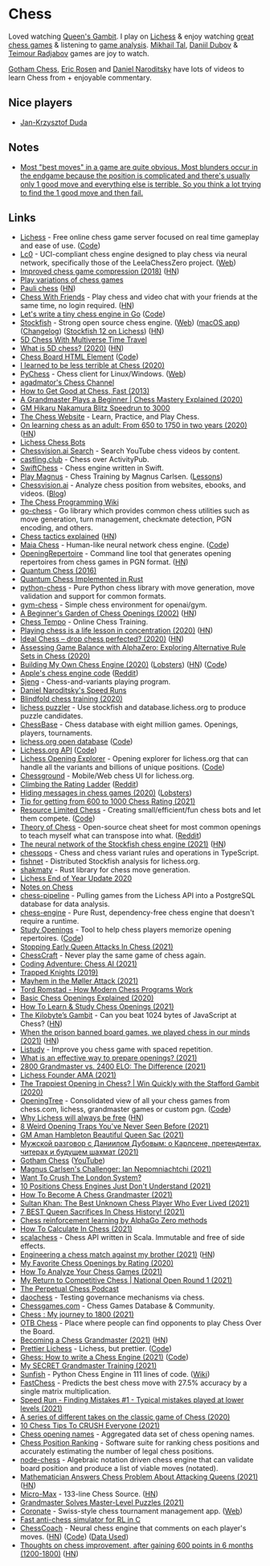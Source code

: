 # Chess

Loved watching [Queen's Gambit](https://trakt.tv/shows/the-queen-s-gambit). I play on [Lichess](https://lichess.org/) & enjoy watching [great chess games](https://lichess.org/games) & listening to [game analysis](https://www.youtube.com/user/RosenChess/videos). [Mikhail Tal](https://www.youtube.com/playlist?list=PLDnx7w_xuguGl3y2Utxhp6eAKi9KhVlcx), [Daniil Dubov](https://www.youtube.com/results?search_query=daniil+dubov) &
[Teimour Radjabov](https://www.youtube.com/c/TeimourRadjabovChess/videos) games are joy to watch.

[Gotham Chess](https://www.youtube.com/c/GothamChess/videos), [Eric Rosen](https://www.youtube.com/user/RosenChess/videos) and [Daniel Naroditsky](https://www.youtube.com/channel/UCHP9CdeguNUI-_nBv_UXBhw/videos) have lots of videos to learn Chess from + enjoyable commentary.

## Nice players

- [Jan-Krzysztof Duda](https://www.youtube.com/results?search_query=Jan-Krzysztof+Duda)

## Notes

- [Most "best moves" in a game are quite obvious. Most blunders occur in the endgame because the position is complicated and there's usually only 1 good move and everything else is terrible. So you think a lot trying to find the 1 good move and then fail.](https://www.reddit.com/r/chess/comments/nwq4qk/blunder_rate_versus_time_spent_on_move_25_million/)

## Links

- [Lichess](https://lichess.org/) - Free online chess game server focused on real time gameplay and ease of use. ([Code](https://github.com/ornicar/lila/))
- [Lc0](https://github.com/LeelaChessZero/lc0) - UCI-compliant chess engine designed to play chess via neural network, specifically those of the LeelaChessZero project. ([Web](https://lczero.org/))
- [Improved chess game compression (2018)](https://lichess.org/blog/Wqa7GiAAAOIpBLoY/developer-update-275-improved-game-compression) ([HN](https://news.ycombinator.com/item?id=22519777))
- [Play variations of chess games](https://pippinbarr.github.io/chesses/)
- [Pauli chess](https://blog.plover.com/games/double-chess.html) ([HN](https://news.ycombinator.com/item?id=22709850))
- [Chess With Friends](https://rootshirechess.glitch.me/) - Play chess and video chat with your friends at the same time, no login required. ([HN](https://news.ycombinator.com/item?id=22790728))
- [Let's write a tiny chess engine in Go](https://zserge.com/posts/carnatus/) ([Code](https://github.com/zserge/carnatus))
- [Stockfish](https://github.com/official-stockfish/Stockfish) - Strong open source chess engine. ([Web](https://stockfishchess.org/)) ([macOS app](https://github.com/daylen/stockfish-mac)) ([Changelog](https://abrok.eu/stockfish/)) ([Stockfish 12 on Lichess](https://lichess.org/blog/X9uXyxUAANCqN1OF/stockfish-12-on-lichess)) ([HN](https://news.ycombinator.com/item?id=27733455))
- [5D Chess With Multiverse Time Travel](https://store.steampowered.com/app/1349230/5D_Chess_With_Multiverse_Time_Travel/)
- [What is 5D chess? (2020)](https://en.chessbase.com/post/what-on-earth-is-5d-chess) ([HN](https://news.ycombinator.com/item?id=24054313))
- [Chess Board HTML Element](https://justinfagnani.github.io/chessboard-element/) ([Code](https://github.com/justinfagnani/chessboard-element/))
- [I learned to be less terrible at Chess (2020)](https://www.bargava.com/blog/suck-less-at-chess/)
- [PyChess](https://github.com/pychess/pychess) - Chess client for Linux/Windows. ([Web](https://pychess.github.io/))
- [agadmator's Chess Channel](https://www.youtube.com/c/AGADMATOR/videos)
- [How to Get Good at Chess, Fast (2013)](https://www.gautamnarula.com/how-to-get-good-at-chess-fast/)
- [A Grandmaster Plays a Beginner | Chess Mastery Explained (2020)](https://www.youtube.com/watch?v=XzgnlvT5-6Y)
- [GM Hikaru Nakamura Blitz Speedrun to 3000](https://www.youtube.com/watch?v=NK0_qG2cVVQ)
- [The Chess Website](https://www.thechesswebsite.com/) - Learn, Practice, and Play Chess.
- [On learning chess as an adult: From 650 to 1750 in two years (2020)](https://jacobbrazeal.wordpress.com/2020/11/16/on-learning-chess-as-an-adult-from-650-to-1750-in-two-years/) ([HN](https://news.ycombinator.com/item?id=25108800))
- [Lichess Chess Bots](https://lichess.org/player/bots)
- [Chessvision.ai Search](https://search.chessvision.ai/) - Search YouTube chess videos by content.
- [castling.club](https://castling.club/) - Chess over ActivityPub.
- [SwiftChess](https://github.com/SteveBarnegren/SwiftChess) - Chess engine written in Swift.
- [Play Magnus](https://www.playmagnus.com/no) - Chess Training by Magnus Carlsen. ([Lessons](https://www.playmagnus.com/no/magnus-trainer/lessons))
- [Chessvision.ai](https://chessvision.ai/) - Analyze chess position from websites, ebooks, and videos. ([Blog](https://blog.chessvision.ai/))
- [The Chess Programming Wiki](https://www.chessprogramming.org/Main_Page)
- [go-chess](https://github.com/notnil/chess) - Go library which provides common chess utilities such as move generation, turn management, checkmate detection, PGN encoding, and others.
- [Chess tactics explained](https://www.chesstactics.org/) ([HN](https://news.ycombinator.com/item?id=25236094))
- [Maia Chess](https://maiachess.com/) - Human-like neural network chess engine. ([Code](https://github.com/CSSLab/maia-chess))
- [OpeningRepertoire](https://github.com/zcesur/opening-repertoire) - Command line tool that generates opening repertoires from chess games in PGN format. ([HN](https://news.ycombinator.com/item?id=25338955))
- [Quantum Chess (2016)](https://quantumfrontiers.com/2016/02/15/quantum-chess/)
- [Quantum Chess Implemented in Rust](https://github.com/gmorenz/qc)
- [python-chess](https://github.com/niklasf/python-chess) - Pure Python chess library with move generation, move validation and support for common formats.
- [gym-chess](https://github.com/genyrosk/gym-chess) - Simple chess environment for openai/gym.
- [A Beginner's Garden of Chess Openings (2002)](https://dwheeler.com/chess-openings/) ([HN](https://news.ycombinator.com/item?id=25446399))
- [Chess Tempo](https://chesstempo.com/) - Online Chess Training.
- [Playing chess is a life lesson in concentration (2020)](https://aeon.co/essays/playing-chess-is-an-essential-life-lesson-in-concentration) ([HN](https://news.ycombinator.com/item?id=25459731))
- [Ideal Chess – drop chess perfected? (2020)](https://www.lesswrong.com/posts/gXLqCxELLKZRTWoMc/ideal-chess-drop-chess-perfected) ([HN](https://news.ycombinator.com/item?id=25473355))
- [Assessing Game Balance with AlphaZero: Exploring Alternative Rule Sets in Chess (2020)](https://arxiv.org/abs/2009.04374)
- [Building My Own Chess Engine (2020)](https://healeycodes.com/building-my-own-chess-engine/) ([Lobsters](https://lobste.rs/s/6z2fqa/building_my_own_chess_engine)) ([HN](https://news.ycombinator.com/item?id=25516430)) ([Code](https://github.com/healeycodes/andoma))
- [Apple's chess engine code](https://opensource.apple.com/source/Chess/) ([Reddit](https://www.reddit.com/r/apple/comments/kjakan/til_apple_open_sourced_their_chess_engine/))
- [Sjeng](https://www.sjeng.org/indexold.html) - Chess-and-variants playing program.
- [Daniel Naroditsky's Speed Runs](https://www.youtube.com/playlist?list=PLT1F2nOxLHOcmi_qi1BbY6axf5xLFEcit)
- [Blindfold chess training (2020)](https://www.youtube.com/watch?v=Sjj32JpdBD8)
- [lichess puzzler](https://github.com/ornicar/lichess-puzzler) - Use stockfish and database.lichess.org to produce puzzle candidates.
- [ChessBase](https://database.chessbase.com/) - Chess database with eight million games. Openings, players, tournaments.
- [lichess.org open database](https://database.lichess.org/) ([Code](https://github.com/ornicar/lichess-db))
- [Lichess.org API](https://lichess.org/api) ([Code](https://github.com/lichess-org/api))
- [Lichess Opening Explorer](https://lichess.org/analysis#explorer) - Opening explorer for lichess.org that can handle all the variants and billions of unique positions. ([Code](https://github.com/niklasf/lila-openingexplorer))
- [Chessground](https://github.com/ornicar/chessground) - Mobile/Web chess UI for lichess.org.
- [Climbing the Rating Ladder](https://www.youtube.com/playlist?list=PLl9uuRYQ-6MCBnhtCk_bTZsD8GxeWP6BV) ([Reddit](https://www.reddit.com/r/chess/comments/kmos5d/climbing_the_rating_ladder_where_are_they_now/))
- [Hiding messages in chess games (2020)](https://incoherency.co.uk/blog/stories/chess-steg.html) ([Lobsters](https://lobste.rs/s/ikxxhw/hiding_messages_chess_games))
- [Tip for getting from 600 to 1000 Chess Rating (2021)](https://www.reddit.com/r/chess/comments/kqqezx/i_know_this_isnt_even_an_achievement_but_i_just/)
- [Resource Limited Chess](https://rlc-chess.com/) - Creating small/efficient/fun chess bots and let them compete. ([Code](https://github.com/void4/relich))
- [Theory of Chess](https://github.com/remigiusz-suwalski/theory-of-chess) - Open-source cheat sheet for most common openings to teach myself what can transpose into what. ([Reddit](https://www.reddit.com/r/chess/comments/krpd16/i_made_an_opensource_cheat_sheet_for_most_common/))
- [The neural network of the Stockfish chess engine (2021)](https://cp4space.hatsya.com/2021/01/08/the-neural-network-of-the-stockfish-chess-engine/) ([HN](https://news.ycombinator.com/item?id=25759430))
- [chessops](https://github.com/niklasf/chessops) - Chess and chess variant rules and operations in TypeScript.
- [fishnet](https://github.com/niklasf/fishnet) - Distributed Stockfish analysis for lichess.org.
- [shakmaty](https://github.com/niklasf/shakmaty) - Rust library for chess move generation.
- [Lichess End of Year Update 2020](https://lichess.org/blog/X-2TABUAANCqhnH5/lichess-end-of-year-update-2020)
- [Notes on Chess](https://github.com/pepellou/knowledge/blob/master/chess/README.md)
- [chess-pipeline](https://github.com/charlesoblack/chess-pipeline) - Pulling games from the Lichess API into a PostgreSQL database for data analysis.
- [chess-engine](https://github.com/adam-mcdaniel/chess-engine) - Pure Rust, dependency-free chess engine that doesn't require a runtime.
- [Study Openings](http://www.studyopenings.com/) - Tool to help chess players memorize opening repertoires. ([Code](https://github.com/jven/studyopenings))
- [Stopping Early Queen Attacks In Chess (2021)](https://www.youtube.com/watch?v=cY9zitJFglc)
- [ChessCraft](https://www.chesscraft.ca/) - Never play the same game of chess again.
- [Coding Adventure: Chess AI (2021)](https://www.youtube.com/watch?v=U4ogK0MIzqk)
- [Trapped Knights (2019)](https://www.moll.dev/projects/trapped-knights/)
- [Mayhem in the Møller Attack (2021)](https://www.youtube.com/watch?v=y9Oq0JoWow4)
- [Tord Romstad - How Modern Chess Programs Work](https://vimeo.com/216463393)
- [Basic Chess Openings Explained (2020)](https://www.youtube.com/watch?v=8IlJ3v8I4Z8)
- [How To Learn & Study Chess Openings (2021)](https://www.youtube.com/watch?v=6IegDENuxU4)
- [The Kilobyte’s Gambit](https://vole.wtf/kilobytes-gambit/) - Can you beat 1024 bytes of JavaScript at Chess? ([HN](https://news.ycombinator.com/item?id=26380110))
- [When the prison banned board games, we played chess in our minds (2021)](https://www.themarshallproject.org/2021/02/11/when-the-prison-banned-board-games-we-played-chess-in-our-minds) ([HN](https://news.ycombinator.com/item?id=26385142))
- [Listudy](https://listudy.org/en) - Improve you chess game with spaced repetition.
- [What is an effective way to prepare openings? (2021)](https://www.reddit.com/r/chess/comments/m6xy18/what_is_an_effective_way_to_prepare_openings/)
- [2800 Grandmaster vs. 2400 ELO: The Difference (2021)](https://www.youtube.com/watch?v=9dQzTnvsNG4)
- [Lichess Founder AMA (2021)](https://www.reddit.com/r/chess/comments/mpasyl/i_started_lichess_ask_me_anything/)
- [The Trappiest Opening in Chess? | Win Quickly with the Stafford Gambit (2020)](https://www.youtube.com/watch?v=nH_fiqlLp2U)
- [OpeningTree](https://www.openingtree.com/) - Consolidated view of all your chess games from chess.com, lichess, grandmaster games or custom pgn. ([Code](https://github.com/openingtree/openingtree))
- [Why Lichess will always be free](https://lichess.org/blog/YF-ZORQAACAA89PI/why-lichess-will-always-be-free.) ([HN](https://news.ycombinator.com/item?id=26910579))
- [8 Weird Opening Traps You've Never Seen Before (2021)](https://www.youtube.com/watch?v=VHlsQ2OT2eI)
- [GM Aman Hambleton Beautiful Queen Sac (2021)](https://www.youtube.com/watch?v=HRJUF7FFOV4&t=6s)
- [Мужской разговор с Даниилом Дубовым: о Карлсене, претендентах, читерах и будущем шахмат (2021)](https://www.youtube.com/watch?v=n4cHZWlFh18)
- [Gotham Chess](https://www.gotham-chess.com/) ([YouTube](https://www.youtube.com/channel/UCQHX6ViZmPsWiYSFAyS0a3Q))
- [Magnus Carlsen's Challenger: Ian Nepomniachtchi (2021)](https://www.youtube.com/watch?v=ba7Q0ZOnUkg)
- [Want To Crush The London System?](https://www.youtube.com/watch?v=Nc8rzTIfFCw)
- [10 Positions Chess Engines Just Don't Understand (2021)](https://www.chess.com/article/view/10-positions-chess-engines-just-dont-understand)
- [How To Become A Chess Grandmaster (2021)](https://www.youtube.com/watch?v=X4nTq2XPvAc)
- [Sultan Khan: The Best Unknown Chess Player Who Ever Lived (2021)](https://www.youtube.com/watch?v=8Jhv4F8NGe8)
- [7 BEST Queen Sacrifices In Chess History! (2021)](https://www.youtube.com/watch?v=_JzChhH-id0)
- [Chess reinforcement learning by AlphaGo Zero methods](https://github.com/Zeta36/chess-alpha-zero)
- [How To Calculate In Chess (2021)](https://www.youtube.com/watch?v=9Ga9dP3bvN8)
- [scalachess](https://github.com/ornicar/scalachess) - Chess API written in Scala. Immutable and free of side effects.
- [Engineering a chess match against my brother (2021)](https://blog.mbrt.dev/posts/chess-eng/) ([HN](https://news.ycombinator.com/item?id=27431924))
- [My Favorite Chess Openings by Rating (2020)](https://www.youtube.com/watch?v=NFod-ozimmM)
- [How To Analyze Your Chess Games (2021)](https://www.youtube.com/watch?v=ylpAHvPlafc)
- [My Return to Competitive Chess | National Open Round 1 (2021)](https://www.youtube.com/watch?v=sMY3E8qLsno)
- [The Perpetual Chess Podcast](https://www.perpetualchesspod.com/)
- [daochess](https://daochess.org/) - Testing governance mechanisms via chess.
- [Chessgames.com](https://www.chessgames.com/index.html) - Chess Games Database & Community.
- [Chess : My journey to 1800 (2021)](https://bharathi.xyz/chess/chess-1800.html)
- [OTB Chess](https://otbchess.org/) - Place where people can find opponents to play Chess Over the Board.
- [Becoming a Chess Grandmaster (2021)](https://nextlevelchess.blog/how-to-become-a-grandmaster-in-chess/) ([HN](https://news.ycombinator.com/item?id=27948000))
- [Prettier Lichess](https://prettierlichess.github.io/) - Lichess, but prettier. ([Code](https://github.com/prettierlichess/prettierlichess))
- [Ghess: How to write a Chess Engine (2021)](https://opensourc.es/blog/ghess-how-to-write-a-chess-engine/) ([Code](https://github.com/Wikunia/Ghess))
- [My SECRET Grandmaster Training (2021)](https://www.youtube.com/watch?v=8jY95rOsxv0)
- [Sunfish](https://github.com/thomasahle/sunfish) - Python Chess Engine in 111 lines of code. ([Wiki](https://www.chessprogramming.org/Sunfish))
- [FastChess](https://github.com/thomasahle/fastchess) - Predicts the best chess move with 27.5% accuracy by a single matrix multiplication.
- [Speed Run - Finding Mistakes #1 - Typical mistakes played at lower levels (2021)](https://www.youtube.com/watch?v=y2mhbgubuvQ)
- [A series of different takes on the classic game of Chess (2020)](https://theindieweb.com/a-series-of-different-takes-on-the-classic-game-of-chess./)
- [10 Chess Tips To CRUSH Everyone (2021)](https://www.youtube.com/watch?v=fGFl4GjVvrA)
- [Chess opening names](https://github.com/niklasf/chess-openings) - Aggregated data set of chess opening names.
- [Chess Position Ranking](https://github.com/tromp/ChessPositionRanking) - Software suite for ranking chess positions and accurately estimating the number of legal chess positions.
- [node-chess](https://github.com/brozeph/node-chess) - Algebraic notation driven chess engine that can validate board position and produce a list of viable moves (notated).
- [Mathematician Answers Chess Problem About Attacking Queens (2021)](https://www.quantamagazine.org/mathematician-answers-chess-problem-about-attacking-queens-20210921/) ([HN](https://news.ycombinator.com/item?id=28605220))
- [Micro-Max](https://home.hccnet.nl/h.g.muller/max-src2.html) - 133-line Chess Source. ([HN](https://news.ycombinator.com/item?id=28621143))
- [Grandmaster Solves Master-Level Puzzles (2021)](https://www.youtube.com/watch?v=NpJfOYoEUK4)
- [Coronate](https://github.com/johnridesabike/coronate) - Swiss-style chess tournament management app. ([Web](https://coronate.netlify.app/))
- [Fast anti-chess simulator for RL in C](https://github.com/RajGhugare19/MyAntiChess)
- [ChessCoach](https://chrisbutner.github.io/ChessCoach/) - Neural chess engine that comments on each player's moves. ([HN](https://news.ycombinator.com/item?id=28765183)) ([Code](https://github.com/chrisbutner/ChessCoach)) ([Data Used](https://github.com/chrisbutner/ChessCoachData))
- [Thoughts on chess improvement, after gaining 600 points in 6 months (1200-1800)](https://mbuffett.com/posts/chess_improvement_thoughts/) ([HN](https://news.ycombinator.com/item?id=28787221))
